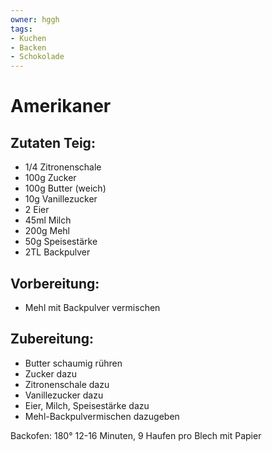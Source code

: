 ```yaml
---
owner: hggh
tags:
- Kuchen
- Backen
- Schokolade
---
```

Amerikaner
================


Zutaten Teig:
---------------
 * 1/4 Zitronenschale
 * 100g Zucker
 * 100g Butter (weich)
 * 10g Vanillezucker
 * 2 Eier
 * 45ml Milch
 * 200g Mehl
 * 50g Speisestärke
 * 2TL Backpulver

Vorbereitung:
------------
 * Mehl mit Backpulver vermischen


Zubereitung:
-------------
 * Butter schaumig rühren
 * Zucker dazu
 * Zitronenschale dazu
 * Vanillezucker dazu
 * Eier, Milch, Speisestärke dazu
 * Mehl-Backpulvermischen dazugeben


Backofen: 180° 12-16 Minuten, 9 Haufen pro Blech mit Papier
